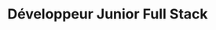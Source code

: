 ---
title: "Développeur Junior Full Stack"
image: "/image/mini.png"
alt: "Développeur Junior Full Stack"
description: "Contrat en alternance chez la DNE à partir de septembre 2024."
---